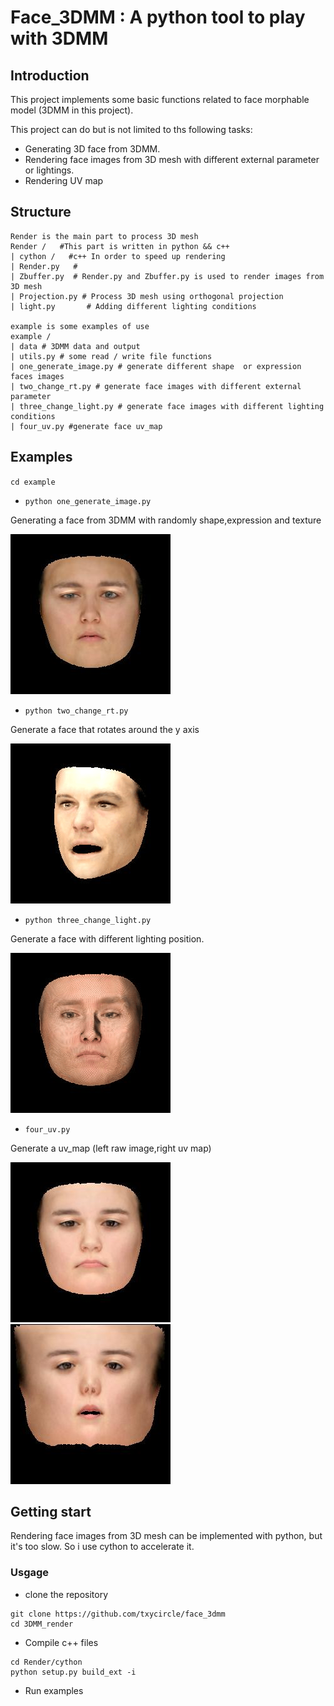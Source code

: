 # Face_3DMM : A python tool to play with 3DMM

## Introduction



This project implements some basic functions related to face morphable model (3DMM in this project).

This project can do but is not limited to ths following tasks:
* Generating 3D face from 3DMM.
* Rendering face images from 3D mesh with different external parameter or lightings. 
* Rendering UV map 

## Structure

```
Render is the main part to process 3D mesh
Render /   #This part is written in python && c++
| cython /   #c++ In order to speed up rendering
| Render.py   #
| Zbuffer.py  # Render.py and Zbuffer.py is used to render images from 3D mesh
| Projection.py # Process 3D mesh using orthogonal projection
| light.py       # Adding different lighting conditions 

example is some examples of use
example /
| data # 3DMM data and output
| utils.py # some read / write file functions
| one_generate_image.py # generate different shape  or expression faces images
| two_change_rt.py # generate face images with different external parameter
| three_change_light.py # generate face images with different lighting conditions
| four_uv.py #generate face uv_map
```
## Examples

`cd example`

* `python one_generate_image.py`

Generating a face  from 3DMM with randomly shape,expression and texture

![](example/data/image/A.jpg)

* `python two_change_rt.py`

Generate a face that rotates around the y axis

![](example/data/image/rt/result.gif)

* `python three_change_light.py`

Generate a face with different lighting position.

![](example/data/image/light/result.gif)

* `four_uv.py`

Generate a uv_map (left raw image,right uv map) 

![](example/data/image/uv/A.jpg)
![](example/data/image/uv/A_uv.jpg)


## Getting start

Rendering face images from 3D mesh can be implemented with python, but it's too slow.
So i use cython to accelerate it.

### Usgage
* clone the repository
 ```
git clone https://github.com/txycircle/face_3dmm
cd 3DMM_render
```
*  Compile c++ files
```
cd Render/cython
python setup.py build_ext -i 
```
* Run examples
